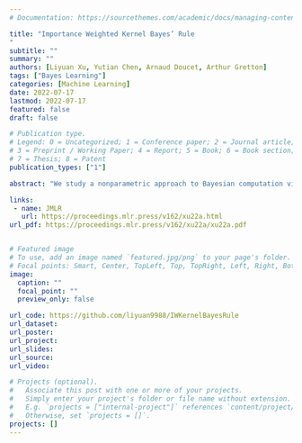 ```yaml
---
# Documentation: https://sourcethemes.com/academic/docs/managing-content/

title: "Importance Weighted Kernel Bayes’ Rule
"
subtitle: ""
summary: ""
authors: [Liyuan Xu, Yutian Chen, Arnaud Doucet, Arthur Gretton]
tags: ["Bayes Learning"]
categories: [Machine Learning]
date: 2022-07-17
lastmod: 2022-07-17
featured: false
draft: false

# Publication type.
# Legend: 0 = Uncategorized; 1 = Conference paper; 2 = Journal article;
# 3 = Preprint / Working Paper; 4 = Report; 5 = Book; 6 = Book section;
# 7 = Thesis; 8 = Patent
publication_types: ["1"]

abstract: "We study a nonparametric approach to Bayesian computation via feature means, where the expectation of prior features is updated to yield expected posterior features, based on regression from kernel or neural net features of the observations. All quantities involved in the Bayesian update are learned from observed data, making the method entirely model-free. The resulting algorithm is a novel instance of a kernel Bayes’ rule (KBR). Our approach is based on importance weighting, which results in superior numerical stability to the existing approach to KBR, which requires operator inversion. We show the convergence of the estimator using a novel consistency analysis on the importance weighting estimator in the infinity norm. We evaluate our KBR on challenging synthetic benchmarks, including a filtering problem with a state-space model involving high dimensional image observations. The proposed method yields uniformly better empirical performance than the existing KBR, and competitive performance with other competing methods. We evaluate our KBR on challenging synthetic benchmarks, including a filtering problem with a state-space model involving high dimensional image observations. The proposed method yields uniformly better empirical performance than the existing KBR, and competitive performance with other competing methods."

links:
 - name: JMLR
   url: https://proceedings.mlr.press/v162/xu22a.html
url_pdf: https://proceedings.mlr.press/v162/xu22a/xu22a.pdf


# Featured image
# To use, add an image named `featured.jpg/png` to your page's folder.
# Focal points: Smart, Center, TopLeft, Top, TopRight, Left, Right, BottomLeft, Bottom, BottomRight.
image:
  caption: ""
  focal_point: ""
  preview_only: false

url_code: https://github.com/liyuan9988/IWKernelBayesRule
url_dataset:
url_poster:
url_project:
url_slides:
url_source:
url_video:

# Projects (optional).
#   Associate this post with one or more of your projects.
#   Simply enter your project's folder or file name without extension.
#   E.g. `projects = ["internal-project"]` references `content/project/deep-learning/index.md`.
#   Otherwise, set `projects = []`.
projects: []
---
```

